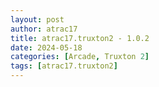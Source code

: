 ```yaml
---
layout: post
author: atrac17
title: atrac17.truxton2 - 1.0.2
date: 2024-05-18
categories: [Arcade, Truxton 2]
tags: [atrac17.truxton2]
---
```


